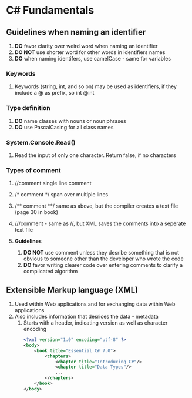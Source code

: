 # C# Fundamentals

## Guidelines when naming an identifier
1. **DO** favor clarity over weird word when naming an identifier
2. **DO NOT** use shorter word for other words in identifiers names
3. **DO** when naming identifers, use camelCase - same for variables

### Keywords
1. Keywords (string, int, and so on) may be used as identifiers, if they include a @ as prefix, so int @int

### Type definition
1. **DO** name classes with nouns or noun phrases
2. **DO** use PascalCasing for all class names

### System.Console.Read()
1. Read the input of only one character. Return false, if no characters


### Types of comment
1. //comment single line comment
2. /* comment */ span over multiple lines
3. /** comment **/ same as above, but the compiler creates a text file (page 30 in book)
4. ///comment - same as //, but XML saves the comments into a seperate text file

5. **Guidelines**
    1. **DO NOT** use comment unless they desribe something that is not obvious to someone other than the developer who wrote the code
    2. **DO** favor writing clearer code over entering comments to clarify a complicated algorithm

## Extensible Markup language (XML)
1. Used within Web applications and for exchanging data within Web applications
2. Also includes information that desrices the data - metadata
    1. Starts with a header, indicating version as well as character encoding
        ```XML
        <?xml version="1.0" encoding="utf-8" ?>
        <body>
            <book title="Essential C# 7.0">
                <chapters>
                    <chapter title="Introducing C#"/>
                    <chapter title="Data Types"/>
                    ...
                </chapters>
            </book>
        </body>
        ```


    
